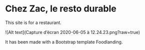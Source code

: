 # Chez Zac, le resto durable



This site is for a restaurant. 

![Alt text](Capture d’écran 2020-06-05 à 12.24.23.png?raw=true)

It has been made with a Bootstrap template Foodlanding.
